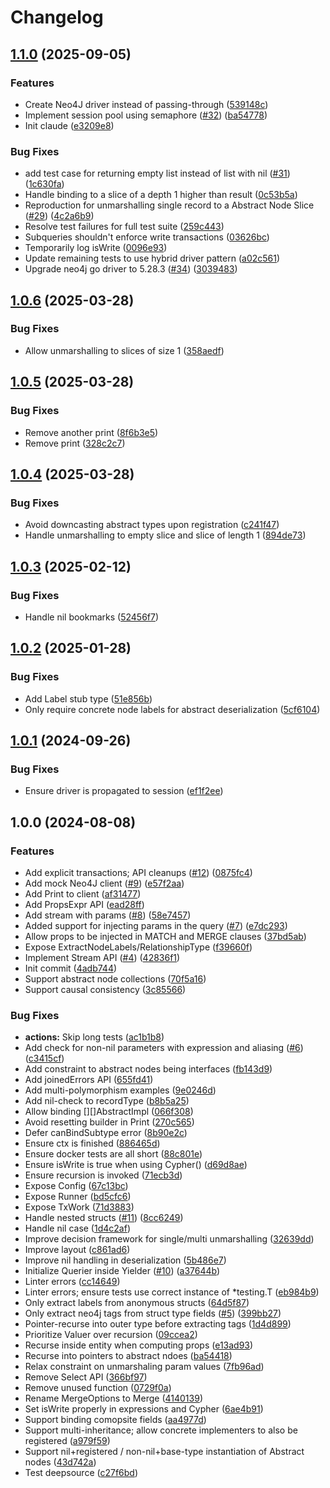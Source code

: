 # Changelog

## [1.1.0](https://github.com/rlch/neogo/compare/v1.0.6...v1.1.0) (2025-09-05)


### Features

* Create Neo4J driver instead of passing-through ([539148c](https://github.com/rlch/neogo/commit/539148cf64b8b5e710f45bfde7c1f898a2af9b7e))
* Implement session pool using semaphore ([#32](https://github.com/rlch/neogo/issues/32)) ([ba54778](https://github.com/rlch/neogo/commit/ba54778ce440215abc68810f28c363703b7f6c8c))
* Init claude ([e3209e8](https://github.com/rlch/neogo/commit/e3209e80babc979ca2e32cf19a18f43f2483e31c))


### Bug Fixes

* add test case for returning empty list instead of list with nil ([#31](https://github.com/rlch/neogo/issues/31)) ([1c630fa](https://github.com/rlch/neogo/commit/1c630fa20c89f7a7a43b386dee61cd2d62326840))
* Handle binding to a slice of a depth 1 higher than result ([0c53b5a](https://github.com/rlch/neogo/commit/0c53b5a1a3d3c0f203da481a7efb6e3b93365f28))
* Reproduction for unmarshalling single record to a Abstract Node Slice ([#29](https://github.com/rlch/neogo/issues/29)) ([4c2a6b9](https://github.com/rlch/neogo/commit/4c2a6b9a3f525ee3b2899ce92905dd7c70e3bf8e))
* Resolve test failures for full test suite ([259c443](https://github.com/rlch/neogo/commit/259c443b4dc408e039986d31b94f2a0a6ca466fc))
* Subqueries shouldn't enforce write transactions ([03626bc](https://github.com/rlch/neogo/commit/03626bc4f9dea73b83086f555d49c0a068389a67))
* Temporarily log isWrite ([0096e93](https://github.com/rlch/neogo/commit/0096e935a5a1d440ade1ee75b030dee8fbf3bffc))
* Update remaining tests to use hybrid driver pattern ([a02c561](https://github.com/rlch/neogo/commit/a02c561999181d607d1d8daa42d1a7f731ae3936))
* Upgrade neo4j go driver to 5.28.3 ([#34](https://github.com/rlch/neogo/issues/34)) ([3039483](https://github.com/rlch/neogo/commit/3039483e209428a852b24d786e96adf54f9e44dd))

## [1.0.6](https://github.com/rlch/neogo/compare/v1.0.5...v1.0.6) (2025-03-28)


### Bug Fixes

* Allow unmarshalling to slices of size 1 ([358aedf](https://github.com/rlch/neogo/commit/358aedf607e57560411c8dcfe2cb865c2412e85f))

## [1.0.5](https://github.com/rlch/neogo/compare/v1.0.4...v1.0.5) (2025-03-28)


### Bug Fixes

* Remove another print ([8f6b3e5](https://github.com/rlch/neogo/commit/8f6b3e54c298d2f8b606dc6b95cdc275ce0bee86))
* Remove print ([328c2c7](https://github.com/rlch/neogo/commit/328c2c75f8c2622732c4d0c8d132430a4d06d933))

## [1.0.4](https://github.com/rlch/neogo/compare/v1.0.3...v1.0.4) (2025-03-28)


### Bug Fixes

* Avoid downcasting abstract types upon registration ([c241f47](https://github.com/rlch/neogo/commit/c241f471036b1b9ab06528b2973db18c5a3aac05))
* Handle unmarshalling to empty slice and slice of length 1 ([894de73](https://github.com/rlch/neogo/commit/894de73fbfe290d69b917968d5c7602089054d99))

## [1.0.3](https://github.com/rlch/neogo/compare/v1.0.2...v1.0.3) (2025-02-12)


### Bug Fixes

* Handle nil bookmarks ([52456f7](https://github.com/rlch/neogo/commit/52456f769cea5c4f59be4ecfd90e3083a65dc583))

## [1.0.2](https://github.com/rlch/neogo/compare/v1.0.1...v1.0.2) (2025-01-28)


### Bug Fixes

* Add Label stub type ([51e856b](https://github.com/rlch/neogo/commit/51e856bbcde418d5f439c3e7f3195e8dd1409fe1))
* Only require concrete node labels for abstract deserialization ([5cf6104](https://github.com/rlch/neogo/commit/5cf61043e37db9017ff51e44fad7ce092c1e9fd5))

## [1.0.1](https://github.com/rlch/neogo/compare/v1.0.0...v1.0.1) (2024-09-26)


### Bug Fixes

* Ensure driver is propagated to session ([ef1f2ee](https://github.com/rlch/neogo/commit/ef1f2ee9bbe42c720100fcc0cac2a87c2c0187b0))

## 1.0.0 (2024-08-08)


### Features

* Add explicit transactions; API cleanups ([#12](https://github.com/rlch/neogo/issues/12)) ([0875fc4](https://github.com/rlch/neogo/commit/0875fc4927421a7d634e019b7359f268962a2e59))
* Add mock Neo4J client ([#9](https://github.com/rlch/neogo/issues/9)) ([e57f2aa](https://github.com/rlch/neogo/commit/e57f2aa0ded8cac866c18396e22e0bb773582490))
* Add Print to client ([af31477](https://github.com/rlch/neogo/commit/af31477be815d331cf6b3af6c2b2ae83398a8311))
* Add PropsExpr API ([ead28ff](https://github.com/rlch/neogo/commit/ead28ff36e5d6e72d4cbb98c578239fa334ee783))
* Add stream with params ([#8](https://github.com/rlch/neogo/issues/8)) ([58e7457](https://github.com/rlch/neogo/commit/58e74574f580f78d5e37764029c82898a9cce111))
* Added support for injecting params in the query ([#7](https://github.com/rlch/neogo/issues/7)) ([e7dc293](https://github.com/rlch/neogo/commit/e7dc293b33808249e6c77b262161a637e4a32963))
* Allow props to be injected in MATCH and MERGE clauses ([37bd5ab](https://github.com/rlch/neogo/commit/37bd5ab6933dad06b55287ca7ea5139af49e2085))
* Expose ExtractNodeLabels/RelationshipType ([f39660f](https://github.com/rlch/neogo/commit/f39660f5c15d511331612348565e24300ab4bf02))
* Implement Stream API ([#4](https://github.com/rlch/neogo/issues/4)) ([42836f1](https://github.com/rlch/neogo/commit/42836f1931f422cd685b406b9cfda8a3d712b97f))
* Init commit ([4adb744](https://github.com/rlch/neogo/commit/4adb7447c3183906fa3e4ecc132d2bd74038bfde))
* Support abstract node collections ([70f5a16](https://github.com/rlch/neogo/commit/70f5a16b8e275c6689100667db26eba34bf9113d))
* Support causal consistency ([3c85566](https://github.com/rlch/neogo/commit/3c85566e4fb72ee56075b1071cb048a8bccd23da))


### Bug Fixes

* **actions:** Skip long tests ([ac1b1b8](https://github.com/rlch/neogo/commit/ac1b1b8a8a90580ee12c4ed3faedb1d87928f712))
* Add check for non-nil parameters with expression and aliasing ([#6](https://github.com/rlch/neogo/issues/6)) ([c3415cf](https://github.com/rlch/neogo/commit/c3415cfe546c6eb2d80555b091782f6eb0b81173))
* Add constraint to abstract nodes being interfaces ([fb143d9](https://github.com/rlch/neogo/commit/fb143d9529b684d2318a39ff2410fecd26819492))
* Add joinedErrors API ([655fd41](https://github.com/rlch/neogo/commit/655fd41c7a9e1ed9d8a55cbc7a20b5bc7723aceb))
* Add multi-polymorphism examples ([9e0246d](https://github.com/rlch/neogo/commit/9e0246de80de38b480c6bad226c2cd6967967df8))
* Add nil-check to recordType ([b8b5a25](https://github.com/rlch/neogo/commit/b8b5a2507a48b680943b71d35f7ff1a24449b3e5))
* Allow binding [][]AbstractImpl ([066f308](https://github.com/rlch/neogo/commit/066f30824cd56bafaeeb95eb4f1ca2b61b933545))
* Avoid resetting builder in Print ([270c565](https://github.com/rlch/neogo/commit/270c56510cd038367186bb7c4acc06f05eddbeb3))
* Defer canBindSubtype error ([8b90e2c](https://github.com/rlch/neogo/commit/8b90e2c8b6d72589e0408dec2f07cb50e9c1b726))
* Ensure ctx is finished ([886465d](https://github.com/rlch/neogo/commit/886465d4aa3018669b865f0833ab7367520e0a0a))
* Ensure docker tests are all short ([88c801e](https://github.com/rlch/neogo/commit/88c801e15e62a3e94c60a24bbad4c393bbfe256c))
* Ensure isWrite is true when using Cypher() ([d69d8ae](https://github.com/rlch/neogo/commit/d69d8ae4ce4b47ec4ca043e84526ed8b4e3d1cfc))
* Ensure recursion is invoked ([71ecb3d](https://github.com/rlch/neogo/commit/71ecb3d828b4e6bdc23e16a11fbc3dbb810f6b97))
* Expose Config ([67c13bc](https://github.com/rlch/neogo/commit/67c13bc21c630ecdd1fa23279dc40f2a50ae98fa))
* Expose Runner ([bd5cfc6](https://github.com/rlch/neogo/commit/bd5cfc6d66cc0ab7fe8bf0420b75e8f9087bbd2e))
* Expose TxWork ([71d3883](https://github.com/rlch/neogo/commit/71d38837fd98a7677943dd050ddfef0c94e49f69))
* Handle nested structs ([#11](https://github.com/rlch/neogo/issues/11)) ([8cc6249](https://github.com/rlch/neogo/commit/8cc62498298dfa1676c70d49c4f60f6429ed7d28))
* Handle nil case ([1d4c2af](https://github.com/rlch/neogo/commit/1d4c2afa9fe705d2494039ccd44f1225175bb7f7))
* Improve decision framework for single/multi unmarshalling ([32639dd](https://github.com/rlch/neogo/commit/32639ddd3356376655334137ea35abe02dda49ec))
* Improve layout ([c861ad6](https://github.com/rlch/neogo/commit/c861ad694c997bfa9a627e7c84c9394f31c5ce8d))
* Improve nil handling in deserialization ([5b486e7](https://github.com/rlch/neogo/commit/5b486e7d73fa86b37296c683c9f818ec062b25b8))
* Initialize Querier inside Yielder ([#10](https://github.com/rlch/neogo/issues/10)) ([a37644b](https://github.com/rlch/neogo/commit/a37644b7737a534b712956366c44f6258ab14c6e))
* Linter errors ([cc14649](https://github.com/rlch/neogo/commit/cc1464933a16024f048d30394a196a9fb10726af))
* Linter errors; ensure tests use correct instance of *testing.T ([eb984b9](https://github.com/rlch/neogo/commit/eb984b92e7b44f263b25e29938eb744287680cab))
* Only extract labels from anonymous structs ([64d5f87](https://github.com/rlch/neogo/commit/64d5f871129b95b6196e6db326ab9e0fe4abaa4e))
* Only extract neo4j tags from struct type fields ([#5](https://github.com/rlch/neogo/issues/5)) ([399bb27](https://github.com/rlch/neogo/commit/399bb27a4fb67a9ab36cfb2b83cb87caaedbebfc))
* Pointer-recurse into outer type before extracting tags ([1d4d899](https://github.com/rlch/neogo/commit/1d4d89960e8621a3ea912d86fc5d93e30a0ca01e))
* Prioritize Valuer over recursion ([09ccea2](https://github.com/rlch/neogo/commit/09ccea24d86f2b591ea115425370a77101b260fb))
* Recurse inside entity when computing props ([e13ad93](https://github.com/rlch/neogo/commit/e13ad937c39b173f527b30c936a1ff6dc0505cf4))
* Recurse into pointers to abstract ndoes ([ba54418](https://github.com/rlch/neogo/commit/ba54418e7d4e689eec53ea902cd761b241de6083))
* Relax constraint on unmarshaling param values ([7fb96ad](https://github.com/rlch/neogo/commit/7fb96adad7010ac13cf4f3cb99cab3fa5d6eaf4d))
* Remove Select API ([366bf97](https://github.com/rlch/neogo/commit/366bf97309221d5382a9dc76c1152415f6c53e79))
* Remove unused function ([0729f0a](https://github.com/rlch/neogo/commit/0729f0a9044d829d45bf51c11d03b8c4464346e6))
* Rename MergeOptions to Merge ([4140139](https://github.com/rlch/neogo/commit/41401392a4f2444443f6d7ef1c1f1d1ba24524a2))
* Set isWrite properly in expressions and Cypher ([6ae4b91](https://github.com/rlch/neogo/commit/6ae4b9106ff10c269f74d5c8b77a557980ed9b7e))
* Support binding comopsite fields ([aa4977d](https://github.com/rlch/neogo/commit/aa4977d7baf32cca48c9425c7f87ba33993ae16f))
* Support multi-inheritance; allow concrete implementers to also be registered ([a979f59](https://github.com/rlch/neogo/commit/a979f59a8731b8649dec7b493dfe2bf6646ad6e0))
* Support nil+registered / non-nil+base-type instantiation of Abstract nodes ([43d742a](https://github.com/rlch/neogo/commit/43d742ac699ab9d8dcc3d1e29d9c87b1c7093b1c))
* Test deepsource ([c27f6bd](https://github.com/rlch/neogo/commit/c27f6bdb615011bb51d667f01fa3f89958b5402e))
